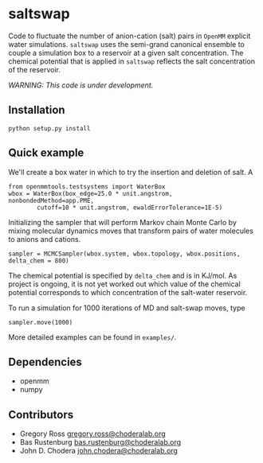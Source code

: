 # saltswap
Code to fluctuate the number of anion-cation (salt) pairs in `OpenMM` explicit water simulations. 
`saltswap` uses the semi-grand canonical ensemble to couple a simulation box to a 
reservoir at a given salt concentration. The chemical potential that is applied in 
`saltswap` reflects the salt concentration of the reservoir. 

*WARNING: This code is under development.*

## Installation
```
python setup.py install 
```


## Quick example
We'll create a box water in which to try the insertion and deletion of salt. A

```
from openmmtools.testsystems import WaterBox
wbox = WaterBox(box_edge=25.0 * unit.angstrom, nonbondedMethod=app.PME,
        cutoff=10 * unit.angstrom, ewaldErrorTolerance=1E-5)
```

Initializing the sampler that will perform Markov chain Monte Carlo by mixing
molecular dynamics moves that transform pairs of water molecules to anions and cations.

```
sampler = MCMCSampler(wbox.system, wbox.topology, wbox.positions, delta_chem = 800)
```                      

The chemical potential is specified by `delta_chem` and is in KJ/mol. As project is ongoing, it is not yet
worked out which value of the chemical potential corresponds to which concentration of the salt-water reservoir.

To run a simulation for 1000 iterations of MD and salt-swap moves, type

```
sampler.move(1000)
```

More detailed examples can be found in `examples/`.

## Dependencies
* openmm
* numpy

## Contributors ##
* Gregory Ross <gregory.ross@choderalab.org>
* Bas Rustenburg <bas.rustenburg@choderalab.org>
* John D. Chodera <john.chodera@choderalab.org>